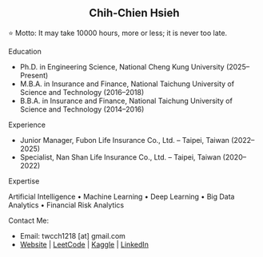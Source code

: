 <h2 align="center">Chih-Chien Hsieh</h2>

⭐ Motto: It may take 10000 hours, more or less; it is never too late.

Education

- Ph.D. in Engineering Science, National Cheng Kung University (2025–Present)
- M.B.A. in Insurance and Finance, National Taichung University of Science and Technology (2016–2018)
- B.B.A. in Insurance and Finance, National Taichung University of Science and Technology (2014–2016)

Experience

- Junior Manager, Fubon Life Insurance Co., Ltd. – Taipei, Taiwan (2022–2025)
- Specialist, Nan Shan Life Insurance Co., Ltd. – Taipei, Taiwan (2020–2022)

Expertise

Artificial Intelligence • Machine Learning • Deep Learning • Big Data Analytics • Financial Risk Analytics


Contact Me:
- Email: twcch1218 [at] gmail.com
- [Website](https://twcch.github.io/) | [LeetCode](https://leetcode.com/u/twcch1218/) | [Kaggle](https://www.kaggle.com/twcch1218/) | [LinkedIn](https://leetcode.com/u/twcch1218/)
